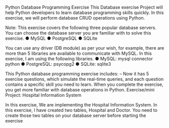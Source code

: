 Python Database Programming
Exercise
This Database exercise Project will help Python developers to learn database
programming skills quickly. In this exercise, we will perform database CRUD
operations using Python.


Note:
This exercise covers the following three popular database servers. You can
choose the database server you are familiar with to solve this exercise.
● MySQL
● PostgreSQL
● SQLite


You can use any driver (DB module) as per your wish, for example, there are
more than 5 libraries are available to communicate with MySQL. In this exercise,
I am using the following libraries.
● MySQL: mysql connector python
● PostgreSQL: psycopg2
● SQLite: sqlite3


This Python database programming exercise includes: –
Now it has 5 exercise questions, which simulate the real-time queries, and each
question contains a specific skill you need to learn. When you complete the
exercise, you get more familiar with database operations in Python.
Exercise/mini Project: Hospital Information System


In this exercise, We are implementing the Hospital Information System. In this
exercise, I have created two tables, Hospital and Doctor. You need to create
those two tables on your database server before starting the exercise
